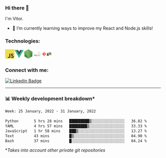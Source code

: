 ### Hi there 👋

I'm Vitor.

- 🌱 I’m currently learning ways to improve my React and Node.js skills!

### Technologies:
<img align="left" alt="Javascript" width="30px" src="https://raw.githubusercontent.com/github/explore/80688e429a7d4ef2fca1e82350fe8e3517d3494d/topics/javascript/javascript.png"/>
<img align="left" alt="VueJs" width="30px" src="https://raw.githubusercontent.com/github/explore/80688e429a7d4ef2fca1e82350fe8e3517d3494d/topics/vue/vue.png"/>
<img align="left" alt="Nodejs" width="30px" src="https://raw.githubusercontent.com/github/explore/80688e429a7d4ef2fca1e82350fe8e3517d3494d/topics/nodejs/nodejs.png" />
<img align="left" alt="Mysql" width="30px" src="https://raw.githubusercontent.com/github/explore/80688e429a7d4ef2fca1e82350fe8e3517d3494d/topics/mysql/mysql.png"/>
<img align="left" alt="Git" width="30px" src="https://raw.githubusercontent.com/github/explore/80688e429a7d4ef2fca1e82350fe8e3517d3494d/topics/git/git.png"/> 

<br /> <br />
### Connect with me:
[![Linkedin Badge](https://img.shields.io/badge/-LinkedIn-blue?style=flat-square&logo=Linkedin&logoColor=white&link=https://www.linkedin.com/in/felipefialho)](https://www.linkedin.com/in/vitorlc)

---

<!-- <p align="center"> <img src="https://komarev.com/ghpvc/?username=vitorlc&label=👀" alt="eitchtee" /> </p> -->
### :bar_chart: Weekly development breakdown*
<!--START_SECTION:waka-->
```text
Week: 25 January, 2022 - 31 January, 2022

Python       5 hrs 28 mins   █████████▒░░░░░░░░░░░░░░░   36.82 % 
YAML         4 hrs 57 mins   ████████▒░░░░░░░░░░░░░░░░   33.33 % 
JavaScript   1 hr 58 mins    ███▒░░░░░░░░░░░░░░░░░░░░░   13.27 % 
Text         43 mins         █▒░░░░░░░░░░░░░░░░░░░░░░░   04.90 % 
Bash         37 mins         █░░░░░░░░░░░░░░░░░░░░░░░░   04.24 % 
```
<!--END_SECTION:waka-->

**Takes into account other private git repositories*
